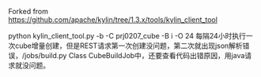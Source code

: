 Forked from https://github.com/apache/kylin/tree/1.3.x/tools/kylin_client_tool

python kylin_client_tool.py -b -C prj0207_cube -B i -O 24 每隔24小时执行一次cube增量创建，但是REST请求第一次创建没问题，第二次就出现json解析错误，/jobs/build.py Class CubeBuildJob中，还要查看代码出错原因，用java请求就没问题。